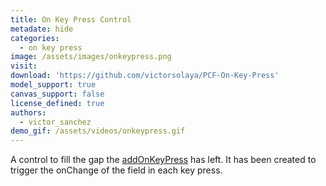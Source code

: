 ```yaml
---
title: On Key Press Control
metadate: hide
categories:
  - on key press
image: /assets/images/onkeypress.png
visit: 
download: 'https://github.com/victorsolaya/PCF-On-Key-Press'
model_support: true
canvas_support: false
license_defined: true
authors:
  - victor_sanchez
demo_gif: /assets/videos/onkeypress.gif
---
```

A control to fill the gap the <a target="_blank" href="https://docs.microsoft.com/en-us/previous-versions/dynamicscrm-2016/developers-guide/gg334266(v=crm.8)#addonkeypress">addOnKeyPress</a> has left. It has been created to trigger the onChange of the field in each key press.
